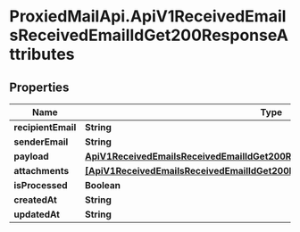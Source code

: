 # ProxiedMailApi.ApiV1ReceivedEmailsReceivedEmailIdGet200ResponseAttributes

## Properties

Name | Type | Description | Notes
------------ | ------------- | ------------- | -------------
**recipientEmail** | **String** |  | [optional] 
**senderEmail** | **String** |  | [optional] 
**payload** | [**ApiV1ReceivedEmailsReceivedEmailIdGet200ResponseAttributesPayload**](ApiV1ReceivedEmailsReceivedEmailIdGet200ResponseAttributesPayload.md) |  | [optional] 
**attachments** | [**[ApiV1ReceivedEmailsReceivedEmailIdGet200ResponseAttributesAttachmentsInner]**](ApiV1ReceivedEmailsReceivedEmailIdGet200ResponseAttributesAttachmentsInner.md) |  | [optional] 
**isProcessed** | **Boolean** |  | [optional] 
**createdAt** | **String** |  | [optional] 
**updatedAt** | **String** |  | [optional] 


